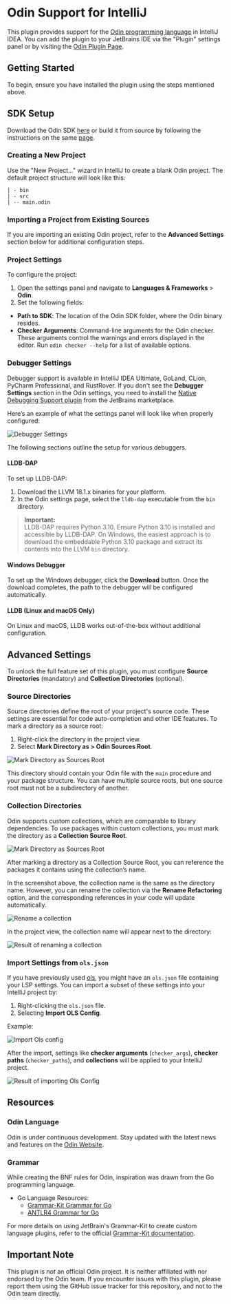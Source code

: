 # Odin Support for IntelliJ

This plugin provides support for the [Odin programming language](https://www.odin-lang.org) in IntelliJ IDEA. You can add the plugin to your JetBrains IDE via the "Plugin" settings panel or by visiting the [Odin Plugin Page](https://plugins.jetbrains.com/plugin/22933-odin-lang-support).

## Getting Started

To begin, ensure you have installed the plugin using the steps mentioned above.

## SDK Setup

Download the Odin SDK [here](https://github.com/odin-lang/Odin/releases) or build it from source by following the instructions on the same [page](https://github.com/odin-lang/Odin/releases).

### Creating a New Project

Use the "New Project..." wizard in IntelliJ to create a blank Odin project. The default project structure will look like this:

```
| - bin
| - src
| -- main.odin
```

### Importing a Project from Existing Sources

If you are importing an existing Odin project, refer to the **Advanced Settings** section below for additional configuration steps.

### Project Settings

To configure the project:

1. Open the settings panel and navigate to **Languages & Frameworks** > **Odin**.
2. Set the following fields:
  - **Path to SDK**: The location of the Odin SDK folder, where the Odin binary resides.
  - **Checker Arguments**: Command-line arguments for the Odin checker. These arguments control the warnings and errors displayed in the editor. Run `odin checker --help` for a list of available options.

### Debugger Settings

Debugger support is available in IntelliJ IDEA Ultimate, GoLand, CLion, PyCharm Professional, and RustRover. If you don't see the **Debugger Settings** section in the Odin settings, you need to install the [Native Debugging Support plugin](https://plugins.jetbrains.com/plugin/12775-native-debugging-support) from the JetBrains marketplace.

Here’s an example of what the settings panel will look like when properly configured:

![Debugger Settings](debugger-settings.png)

The following sections outline the setup for various debuggers.

#### LLDB-DAP

To set up LLDB-DAP:

1. Download the LLVM 18.1.x binaries for your platform.
2. In the Odin settings page, select the `lldb-dap` executable from the `bin` directory.

> **Important:**  
> LLDB-DAP requires Python 3.10. Ensure Python 3.10 is installed and accessible by LLDB-DAP. On Windows, the easiest approach is to download the embeddable Python 3.10 package and extract its contents into the LLVM `bin` directory.

#### Windows Debugger

To set up the Windows debugger, click the **Download** button. Once the download completes, the path to the debugger will be configured automatically.

#### LLDB (Linux and macOS Only)

On Linux and macOS, LLDB works out-of-the-box without additional configuration.

## Advanced Settings

To unlock the full feature set of this plugin, you must configure **Source Directories** (mandatory) and **Collection Directories** (optional).

### Source Directories

Source directories define the root of your project's source code. These settings are essential for code auto-completion and other IDE features. To mark a directory as a source root:

1. Right-click the directory in the project view.
2. Select **Mark Directory as > Odin Sources Root**.

![Mark Directory as Sources Root](img/mark_as_source_root.png)

This directory should contain your Odin file with the `main` procedure and your package structure. You can have multiple source roots, but one source root must not be a subdirectory of another.

### Collection Directories

Odin supports custom collections, which are comparable to library dependencies. To use packages within custom collections, you must mark the directory as a **Collection Source Root**.

![Mark Directory as Sources Root](img/collection_source_root.png)

After marking a directory as a Collection Source Root, you can reference the packages it contains using the collection’s name.

In the screenshot above, the collection name is the same as the directory name. However, you can rename the collection via the **Rename Refactoring** option, and the corresponding references in your code will update automatically.

![Rename a collection](img/rename_collection.png)

In the project view, the collection name will appear next to the directory:

![Result of renaming a collection](img/rename_result_collection.png)

### Import Settings from `ols.json`

If you have previously used [ols](https://github.com/DanielGavin/ols), you might have an `ols.json` file containing your LSP settings. You can import a subset of these settings into your IntelliJ project by:

1. Right-clicking the `ols.json` file.
2. Selecting **Import OLS Config**.

Example:

![Import Ols config](img/import_ols_config.png)

After the import, settings like **checker arguments** (`checker_args`), **checker paths** (`checker_paths`), and **collections** will be applied to your IntelliJ project.

![Result of importing Ols Config](img/import_ols_result.png)

## Resources

### Odin Language

Odin is under continuous development. Stay updated with the latest news and features on the [Odin Website](https://www.odin-lang.org).

### Grammar

While creating the BNF rules for Odin, inspiration was drawn from the Go programming language.

- Go Language Resources:
  - [Grammar-Kit Grammar for Go](https://github.com/go-lang-plugin-org/go-lang-idea-plugin/blob/master/grammars/go.bnf)
  - [ANTLR4 Grammar for Go](https://github.com/antlr/grammars-v4/blob/master/golang/)

For more details on using JetBrain's Grammar-Kit to create custom language plugins, refer to the official [Grammar-Kit documentation](https://github.com/JetBrains/Grammar-Kit/blob/master/HOWTO.md).

## Important Note

This plugin is _not_ an official Odin project. It is neither affiliated with nor endorsed by the Odin team. If you encounter issues with this plugin, please report them using the GitHub issue tracker for this repository, and not to the Odin team directly.
